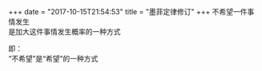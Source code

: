 +++
date = "2017-10-15T21:54:53"
title = "墨菲定律修订"
+++
不希望一件事情发生  
是加大这件事情发生概率的一种方式  
  
即：  
“不希望”是“希望”的一种方式  